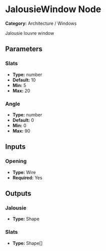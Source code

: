 
# JalousieWindow Node

**Category:** Architecture / Windows

Jalousie louvre window

## Parameters


### Slats
- **Type:** number
- **Default:** 10
- **Min:** 5
- **Max:** 20



### Angle
- **Type:** number
- **Default:** 0
- **Min:** 0
- **Max:** 90



## Inputs


### Opening
- **Type:** Wire
- **Required:** Yes



## Outputs


### Jalousie
- **Type:** Shape



### Slats
- **Type:** Shape[]




